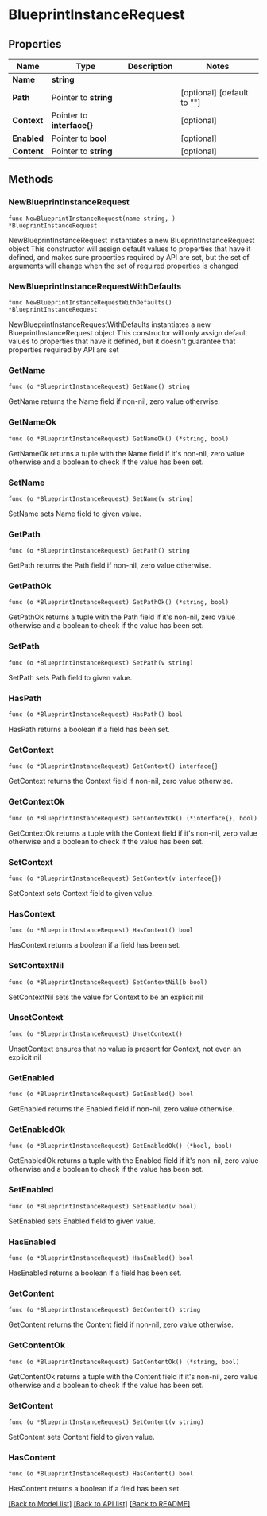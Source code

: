 # BlueprintInstanceRequest

## Properties

Name | Type | Description | Notes
------------ | ------------- | ------------- | -------------
**Name** | **string** |  | 
**Path** | Pointer to **string** |  | [optional] [default to ""]
**Context** | Pointer to **interface{}** |  | [optional] 
**Enabled** | Pointer to **bool** |  | [optional] 
**Content** | Pointer to **string** |  | [optional] 

## Methods

### NewBlueprintInstanceRequest

`func NewBlueprintInstanceRequest(name string, ) *BlueprintInstanceRequest`

NewBlueprintInstanceRequest instantiates a new BlueprintInstanceRequest object
This constructor will assign default values to properties that have it defined,
and makes sure properties required by API are set, but the set of arguments
will change when the set of required properties is changed

### NewBlueprintInstanceRequestWithDefaults

`func NewBlueprintInstanceRequestWithDefaults() *BlueprintInstanceRequest`

NewBlueprintInstanceRequestWithDefaults instantiates a new BlueprintInstanceRequest object
This constructor will only assign default values to properties that have it defined,
but it doesn't guarantee that properties required by API are set

### GetName

`func (o *BlueprintInstanceRequest) GetName() string`

GetName returns the Name field if non-nil, zero value otherwise.

### GetNameOk

`func (o *BlueprintInstanceRequest) GetNameOk() (*string, bool)`

GetNameOk returns a tuple with the Name field if it's non-nil, zero value otherwise
and a boolean to check if the value has been set.

### SetName

`func (o *BlueprintInstanceRequest) SetName(v string)`

SetName sets Name field to given value.


### GetPath

`func (o *BlueprintInstanceRequest) GetPath() string`

GetPath returns the Path field if non-nil, zero value otherwise.

### GetPathOk

`func (o *BlueprintInstanceRequest) GetPathOk() (*string, bool)`

GetPathOk returns a tuple with the Path field if it's non-nil, zero value otherwise
and a boolean to check if the value has been set.

### SetPath

`func (o *BlueprintInstanceRequest) SetPath(v string)`

SetPath sets Path field to given value.

### HasPath

`func (o *BlueprintInstanceRequest) HasPath() bool`

HasPath returns a boolean if a field has been set.

### GetContext

`func (o *BlueprintInstanceRequest) GetContext() interface{}`

GetContext returns the Context field if non-nil, zero value otherwise.

### GetContextOk

`func (o *BlueprintInstanceRequest) GetContextOk() (*interface{}, bool)`

GetContextOk returns a tuple with the Context field if it's non-nil, zero value otherwise
and a boolean to check if the value has been set.

### SetContext

`func (o *BlueprintInstanceRequest) SetContext(v interface{})`

SetContext sets Context field to given value.

### HasContext

`func (o *BlueprintInstanceRequest) HasContext() bool`

HasContext returns a boolean if a field has been set.

### SetContextNil

`func (o *BlueprintInstanceRequest) SetContextNil(b bool)`

 SetContextNil sets the value for Context to be an explicit nil

### UnsetContext
`func (o *BlueprintInstanceRequest) UnsetContext()`

UnsetContext ensures that no value is present for Context, not even an explicit nil
### GetEnabled

`func (o *BlueprintInstanceRequest) GetEnabled() bool`

GetEnabled returns the Enabled field if non-nil, zero value otherwise.

### GetEnabledOk

`func (o *BlueprintInstanceRequest) GetEnabledOk() (*bool, bool)`

GetEnabledOk returns a tuple with the Enabled field if it's non-nil, zero value otherwise
and a boolean to check if the value has been set.

### SetEnabled

`func (o *BlueprintInstanceRequest) SetEnabled(v bool)`

SetEnabled sets Enabled field to given value.

### HasEnabled

`func (o *BlueprintInstanceRequest) HasEnabled() bool`

HasEnabled returns a boolean if a field has been set.

### GetContent

`func (o *BlueprintInstanceRequest) GetContent() string`

GetContent returns the Content field if non-nil, zero value otherwise.

### GetContentOk

`func (o *BlueprintInstanceRequest) GetContentOk() (*string, bool)`

GetContentOk returns a tuple with the Content field if it's non-nil, zero value otherwise
and a boolean to check if the value has been set.

### SetContent

`func (o *BlueprintInstanceRequest) SetContent(v string)`

SetContent sets Content field to given value.

### HasContent

`func (o *BlueprintInstanceRequest) HasContent() bool`

HasContent returns a boolean if a field has been set.


[[Back to Model list]](../README.md#documentation-for-models) [[Back to API list]](../README.md#documentation-for-api-endpoints) [[Back to README]](../README.md)


